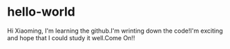 # hello-world
Hi Xiaoming,
I'm learning the github.I'm wrinting down the code!I'm exciting and hope that I could study it well.Come On!!
